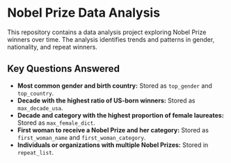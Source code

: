 # Nobel Prize Data Analysis

This repository contains a data analysis project exploring Nobel Prize winners over time. The analysis identifies trends and patterns in gender, nationality, and repeat winners.

## Key Questions Answered

- **Most common gender and birth country:** Stored as `top_gender` and `top_country`.
- **Decade with the highest ratio of US-born winners:** Stored as `max_decade_usa`.
- **Decade and category with the highest proportion of female laureates:** Stored as `max_female_dict`.
- **First woman to receive a Nobel Prize and her category:** Stored as `first_woman_name` and `first_woman_category`.
- **Individuals or organizations with multiple Nobel Prizes:** Stored in `repeat_list`.
